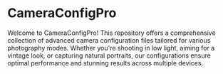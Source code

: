 # CameraConfigPro
Welcome to CameraConfigPro! This repository offers a comprehensive collection of advanced camera configuration files tailored for various photography modes. Whether you're shooting in low light, aiming for a vintage look, or capturing natural portraits, our configurations ensure optimal performance and stunning results across multiple devices.
